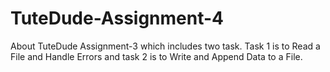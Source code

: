 # TuteDude-Assignment-4
About TuteDude Assignment-3 which includes two task. Task 1 is to Read a File and Handle Errors and task 2 is to  Write and Append Data to a File.
